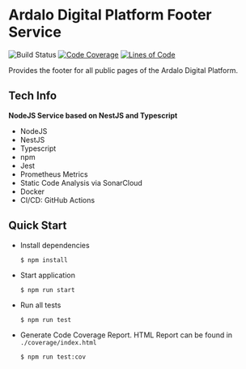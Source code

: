 # Ardalo Digital Platform Footer Service
![Build Status](https://github.com/ardalo/footer-service/workflows/Build/badge.svg)
[![Code Coverage](https://sonarcloud.io/api/project_badges/measure?project=ardalo_footer-service&metric=coverage)](https://sonarcloud.io/dashboard?id=ardalo_footer-service)
[![Lines of Code](https://sonarcloud.io/api/project_badges/measure?project=ardalo_footer-service&metric=ncloc)](https://sonarcloud.io/dashboard?id=ardalo_footer-service)

Provides the footer for all public pages of the Ardalo Digital Platform.

## Tech Info
__NodeJS Service based on NestJS and Typescript__
* NodeJS
* NestJS
* Typescript
* npm
* Jest
* Prometheus Metrics
* Static Code Analysis via SonarCloud
* Docker
* CI/CD: GitHub Actions

## Quick Start
* Install dependencies
  ```console
  $ npm install
  ```
* Start application
  ```console
  $ npm run start
  ```
* Run all tests
  ```console
  $ npm run test
  ```
* Generate Code Coverage Report. HTML Report can be found in `./coverage/index.html`
  ```console
  $ npm run test:cov
  ```
